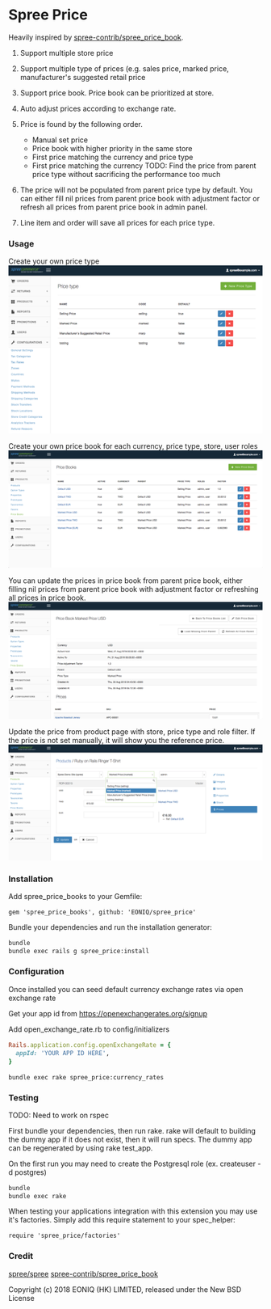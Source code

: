 # Spree Price

Heavily inspired by [spree-contrib/spree_price_book](https://github.com/spree-contrib/spree_price_books).
1. Support multiple store price
2. Support multiple type of prices (e.g. sales price, marked price, manufacturer's suggested retail price
3. Support price book. Price book can be prioritized at store.
4. Auto adjust prices according to exchange rate. 
5. Price is found by the following order.
    - Manual set price
    - Price book with higher priority in the same store
    - First price matching the currency and price type
    - First price matching the currency
    TODO: Find the price from parent price type without sacrificing the performance too much

6. The price will not be populated from parent price type by default. You can either fill nil prices from parent price book with adjustment factor or refresh all prices from parent price book in admin panel.

7. Line item and order will save all prices for each price type.

### Usage
Create your own price type
![Price Type](/docs/price-type.png?raw=true "Price Type")

Create your own price book for each currency, price type, store, user roles
![Price Book](/docs/price-book.png?raw=true "Price Book")

You can update the prices in price book from parent price book, either filling nil prices from parent price book with adjustment factor or refreshing all prices in price book.
![Price Book](/docs/price-book-details.png?raw=true "Price Book")

Update the price from product page with store, price type and role filter. If the price is not set manually, it will show you the reference price. 
![Variant Prices](/docs/variant-prices.png?raw=true "Variant Prices")

### Installation
Add spree_price_books to your Gemfile:

```shell
gem 'spree_price_books', github: 'EONIQ/spree_price'
```

Bundle your dependencies and run the installation generator:
```shell
bundle
bundle exec rails g spree_price:install
```

### Configuration
Once installed you can seed default currency exchange rates via open exchange rate

Get your app id from https://openexchangerates.org/signup

Add open_exchange_rate.rb to config/initializers
```ruby
Rails.application.config.openExchangeRate = {
  appId: 'YOUR APP ID HERE',
}
```

```shell
bundle exec rake spree_price:currency_rates
```

### Testing
TODO: Need to work on rspec

First bundle your dependencies, then run rake. rake will default to building the dummy app if it does not exist, then it will run specs. The dummy app can be regenerated by using rake test_app.

On the first run you may need to create the Postgresql role (ex. createuser -d postgres)

```
bundle
bundle exec rake
```

When testing your applications integration with this extension you may use it's factories. Simply add this require statement to your spec_helper:

```
require 'spree_price/factories'
```

### Credit
[spree/spree](https://github.com/spree/spree)
[spree-contrib/spree_price_book](https://github.com/spree-contrib/spree_price_books)

Copyright (c) 2018 EONIQ (HK) LIMITED, released under the New BSD License

